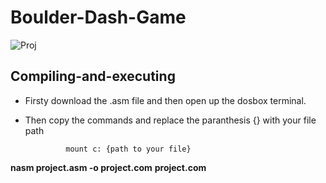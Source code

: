 # Boulder-Dash-Game

![Proj](https://github.com/Rafeel1/Boulder-Dash-Game/assets/99249483/4cd322db-714d-458a-9a1e-c041b61d566b)

## Compiling-and-executing ##

- Firsty download the .asm file and then open up the dosbox terminal. 

- Then copy the commands and replace the paranthesis {} with your file path

               mount c: {path to your file} 

**nasm project.asm -o project.com**
**project.com**
